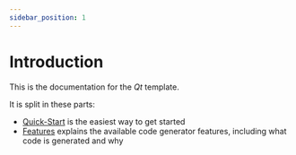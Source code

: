 ```yaml
---
sidebar_position: 1
---
```


# Introduction

This is the documentation for the *Qt* template.

It is split in these parts:

* [Quick-Start](quickstart/index.md) is the easiest way to get started
* [Features](features/features.md) explains the available code generator features, including what code is generated and why